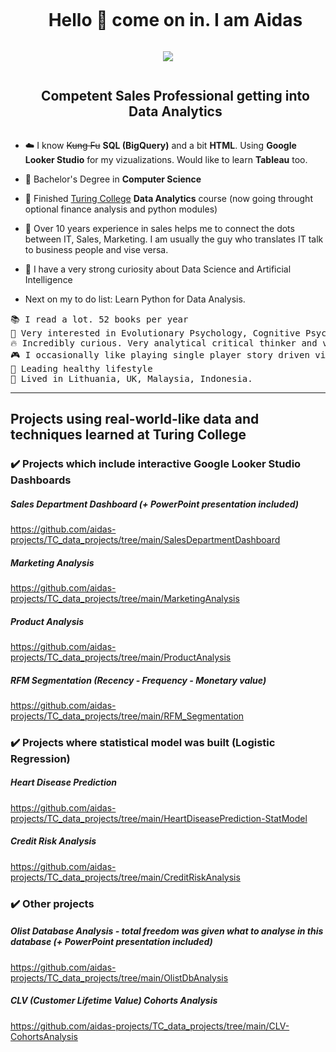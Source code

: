 
<div id="user-content-toc">
  <ul align="center">
    <summary><h1 style="display: inline-block">Hello 👋 come on in. I am Aidas</h1></summary>
  </ul>
</div>

<div align="center">
  <img  src="https://www.picgifs.com/movies-and-series/movies/the-matrix/picgifs-the-matrix-5008593.gif"/>
</div>

<div id="user-content-toc">
  <ul align="center">
    <summary><h2 style="display: inline-block">Competent Sales Professional getting into Data Analytics</h2></summary>
  </ul>
</div>

<!--Intro start-->
- ☁️ I know ~~Kung Fu~~ **SQL (BigQuery)** and a bit **HTML**. Using **Google Looker Studio** for my vizualizations. Would like to learn **Tableau** too.

- 🌱 Bachelor's Degree in **Computer Science**

- 🔭 Finished [Turing College](https://www.turingcollege.com/data-analytics) **Data Analytics** course (now going throught optional finance analysis and python modules)

- 💬 Over 10 years experience in sales helps me to connect the dots between IT, Sales, Marketing. I am usually the guy who translates IT talk to business people and vise versa.

- 📝 I have a very strong curiosity about Data Science and Artificial Intelligence

- Next on my to do list: Learn Python for Data Analysis.
<!--Intro end-->


<pre>
📚 I read a lot. 52 books per year
🧠 Very interested in Evolutionary Psychology, Cognitive Psychology, History. Hitory helps me to understand how humans behave in groups and under stressful situations. 
🔥 Incredibly curious. Very analytical critical thinker and very direct communicator
🎮 I occasionally like playing single player story driven video games. Final Fantasy, Silent Hill, Metal Gear Solid series are my favorites.
🌱 Leading healthy lifestyle
🌟 Lived in Lithuania, UK, Malaysia, Indonesia.
</pre>

<!--h2 without bottom border-->


<hr>

## Projects using real-world-like data and techniques learned at Turing College

### :heavy_check_mark: Projects which include interactive Google Looker Studio Dashboards
  
  ##### Sales Department Dashboard (+ PowerPoint presentation included)
  https://github.com/aidas-projects/TC_data_projects/tree/main/SalesDepartmentDashboard
  
  ##### Marketing Analysis
  https://github.com/aidas-projects/TC_data_projects/tree/main/MarketingAnalysis

  ##### Product Analysis
  https://github.com/aidas-projects/TC_data_projects/tree/main/ProductAnalysis

  ##### RFM Segmentation (Recency - Frequency - Monetary value) 
  https://github.com/aidas-projects/TC_data_projects/tree/main/RFM_Segmentation

### :heavy_check_mark: Projects where statistical model was built (Logistic Regression)
  
  ##### Heart Disease Prediction
  https://github.com/aidas-projects/TC_data_projects/tree/main/HeartDiseasePrediction-StatModel

  ##### Credit Risk Analysis
  https://github.com/aidas-projects/TC_data_projects/tree/main/CreditRiskAnalysis

  
### :heavy_check_mark: Other projects

##### Olist Database Analysis - total freedom was given what to analyse in this database (+ PowerPoint presentation included)
https://github.com/aidas-projects/TC_data_projects/tree/main/OlistDbAnalysis

##### CLV (Customer Lifetime Value) Cohorts Analysis
https://github.com/aidas-projects/TC_data_projects/tree/main/CLV-CohortsAnalysis

<!--
**aidas-projects/aidas-projects** is a ✨ _special_ ✨ repository because its `README.md` (this file) appears on your GitHub profile.

Here are some ideas to get you started:

- 🔭 I’m currently working on ...
- 🌱 I’m currently learning ...
- 👯 I’m looking to collaborate on ...
- 🤔 I’m looking for help with ...
- 💬 Ask me about ...
- 📫 How to reach me: ...
- 😄 Pronouns: ...
- ⚡ Fun fact: ...
-->
